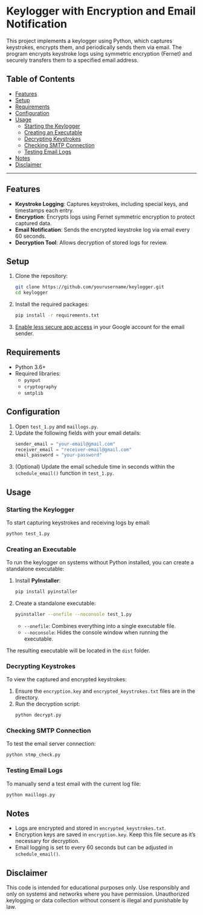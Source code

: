 
# Keylogger with Encryption and Email Notification

This project implements a keylogger using Python, which captures keystrokes, encrypts them, and periodically sends them via email. The program encrypts keystroke logs using symmetric encryption (Fernet) and securely transfers them to a specified email address. 

## Table of Contents
- [Features](#features)
- [Setup](#setup)
- [Requirements](#requirements)
- [Configuration](#configuration)
- [Usage](#usage)
  - [Starting the Keylogger](#starting-the-keylogger)
  - [Creating an Executable](#creating-an-executable)
  - [Decrypting Keystrokes](#decrypting-keystrokes)
  - [Checking SMTP Connection](#checking-smtp-connection)
  - [Testing Email Logs](#testing-email-logs)
- [Notes](#notes)
- [Disclaimer](#disclaimer)

---

## Features
- **Keystroke Logging**: Captures keystrokes, including special keys, and timestamps each entry.
- **Encryption**: Encrypts logs using Fernet symmetric encryption to protect captured data.
- **Email Notification**: Sends the encrypted keystroke log via email every 60 seconds.
- **Decryption Tool**: Allows decryption of stored logs for review.

## Setup
1. Clone the repository:
   ```bash
   git clone https://github.com/yourusername/keylogger.git
   cd keylogger
   ```

2. Install the required packages:
   ```bash
   pip install -r requirements.txt
   ```
   
3. [Enable less secure app access](https://myaccount.google.com/lesssecureapps) in your Google account for the email sender.

## Requirements
- Python 3.6+
- Required libraries:
  - `pynput`
  - `cryptography`
  - `smtplib`

## Configuration
1. Open `test_1.py` and `maillogs.py`.
2. Update the following fields with your email details:
   ```python
   sender_email = "your-email@gmail.com"
   receiver_email = "receiver-email@gmail.com"
   email_password = "your-password"
   ```
3. (Optional) Update the email schedule time in seconds within the `schedule_email()` function in `test_1.py`.

## Usage

### Starting the Keylogger
To start capturing keystrokes and receiving logs by email:
```bash
python test_1.py
```

### Creating an Executable
To run the keylogger on systems without Python installed, you can create a standalone executable:

1. Install **PyInstaller**:
   ```bash
   pip install pyinstaller
   ```

2. Create a standalone executable:
   ```bash
   pyinstaller --onefile --noconsole test_1.py
   ```
   - `--onefile`: Combines everything into a single executable file.
   - `--noconsole`: Hides the console window when running the executable.

The resulting executable will be located in the `dist` folder.

### Decrypting Keystrokes
To view the captured and encrypted keystrokes:
1. Ensure the `encryption.key` and `encrypted_keystrokes.txt` files are in the directory.
2. Run the decryption script:
   ```bash
   python decrypt.py
   ```
   
### Checking SMTP Connection
To test the email server connection:
```bash
python stmp_check.py
```

### Testing Email Logs
To manually send a test email with the current log file:
```bash
python maillogs.py
```

## Notes
- Logs are encrypted and stored in `encrypted_keystrokes.txt`.
- Encryption keys are saved in `encryption.key`. Keep this file secure as it’s necessary for decryption.
- Email logging is set to every 60 seconds but can be adjusted in `schedule_email()`.

## Disclaimer
This code is intended for educational purposes only. Use responsibly and only on systems and networks where you have permission. Unauthorized keylogging or data collection without consent is illegal and punishable by law.